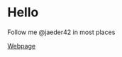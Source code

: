 # Hello

Follow me @jaeder42 in most places

[Webpage](https://jaeder42.tech)
<!---
Jaeder42/Jaeder42 is a ✨ special ✨ repository because its `README.md` (this file) appears on your GitHub profile.
You can click the Preview link to take a look at your changes.
--->
